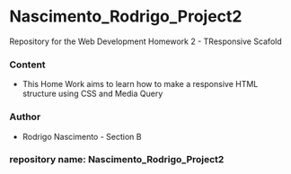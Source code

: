 # Nascimento_Rodrigo_Project2
Repository for the Web Development Homework 2 - TResponsive Scafold

### Content
* This Home Work aims to learn how to make a responsive HTML structure using CSS and Media Query


### Author
* Rodrigo Nascimento - Section B

### repository name: Nascimento_Rodrigo_Project2
